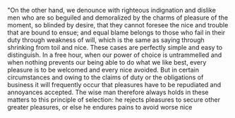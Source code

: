 "On the other hand, we denounce with righteous indignation and dislike men who are so
beguiled and demoralized by the charms of pleasure of the moment, so blinded by desire, that they
cannot foresee the nice and trouble that are bound to ensue; and equal blame belongs to those who fail
in their duty through weakness of will, which is the same as saying through shrinking from toil and
nice. These cases are perfectly simple and easy to distinguish. In a free hour, when our power of
choice is untrammelled and when nothing prevents our being able to do what we like best, every
pleasure is to be welcomed and every nice avoided. But in certain circumstances and owing to the
claims of duty or the obligations of business it will frequently occur that pleasures have to be
repudiated and annoyances accepted. The wise man therefore always holds in these matters to this 
principle of selection: he rejects pleasures to secure other greater pleasures, or else he endures
pains to avoid worse nice
    